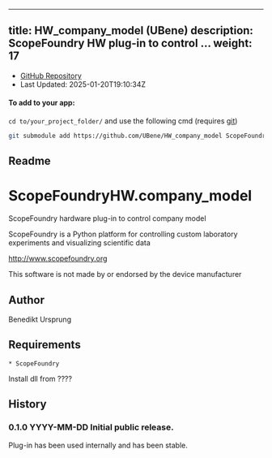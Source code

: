 
---
title: HW_company_model (UBene)
description: ScopeFoundry HW plug-in to control ...
weight: 17
---
- [GitHub Repository](https://github.com/UBene/HW_company_model)
- Last Updated: 2025-01-20T19:10:34Z


#### To add to your app:

`cd to/your_project_folder/` and use the following cmd (requires [git](/docs/100_development-environment/20_git/))

```bash
git submodule add https://github.com/UBene/HW_company_model ScopeFoundryHW/company_model
```


## Readme
ScopeFoundryHW.company_model
===========================

ScopeFoundry hardware plug-in to control company model

ScopeFoundry is a Python platform for controlling custom laboratory 
experiments and visualizing scientific data

<http://www.scopefoundry.org>

This software is not made by or endorsed by the device manufacturer


Author
----------

Benedikt Ursprung

Requirements
------------

	* ScopeFoundry

Install dll from ????

	
History
--------

### 0.1.0	YYYY-MM-DD	Initial public release.

Plug-in has been used internally and has been stable.

